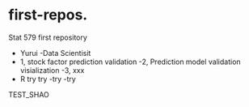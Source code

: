 # first-repos.
Stat 579 first repository

- Yurui
 -Data Scientisit
- 1, stock factor prediction validation
 -2, Prediction model validation visialization
 -3, xxx
- R
try
try
-try
 -try


TEST_SHAO
